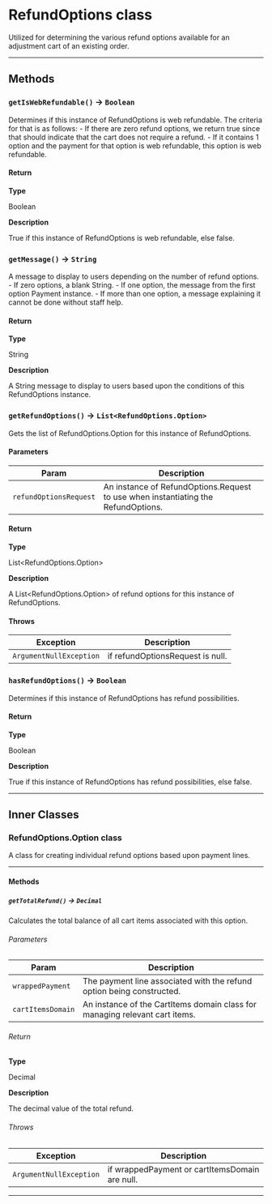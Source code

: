 # RefundOptions class

Utilized for determining the various refund options available for an adjustment cart of an existing order.

---
## Methods
### `getIsWebRefundable()` → `Boolean`

Determines if this instance of RefundOptions is web refundable. The criteria for that is as follows: - If there are zero refund options, we return true since that should indicate that the cart does not require a refund. - If it contains 1 option and the payment for that option is web refundable, this option is web refundable.

#### Return

**Type**

Boolean

**Description**

True if this instance of RefundOptions is web refundable, else false.

### `getMessage()` → `String`

A message to display to users depending on the number of refund options. - If zero options, a blank String. - If one option, the message from the first option Payment instance. - If more than one option, a message explaining it cannot be done without staff help.

#### Return

**Type**

String

**Description**

A String message to display to users based upon the conditions of this RefundOptions instance.

### `getRefundOptions()` → `List<RefundOptions.Option>`

Gets the list of RefundOptions.Option for this instance of RefundOptions.

#### Parameters
|Param|Description|
|-----|-----------|
|`refundOptionsRequest` |  An instance of RefundOptions.Request to use when instantiating the RefundOptions. |

#### Return

**Type**

List<RefundOptions.Option>

**Description**

A List<RefundOptions.Option> of refund options for this instance of RefundOptions.

#### Throws
|Exception|Description|
|---------|-----------|
|`ArgumentNullException` |  if refundOptionsRequest is null. |

### `hasRefundOptions()` → `Boolean`

Determines if this instance of RefundOptions has refund possibilities.

#### Return

**Type**

Boolean

**Description**

True if this instance of RefundOptions has refund possibilities, else false.

---
## Inner Classes

### RefundOptions.Option class

A class for creating individual refund options based upon payment lines.

---
#### Methods
##### `getTotalRefund()` → `Decimal`

Calculates the total balance of all cart items associated with this option.

###### Parameters
|Param|Description|
|-----|-----------|
|`wrappedPayment` |  The payment line associated with the refund option being constructed. |
|`cartItemsDomain` |  An instance of the CartItems domain class for managing relevant cart items. |

###### Return

**Type**

Decimal

**Description**

The decimal value of the total refund.

###### Throws
|Exception|Description|
|---------|-----------|
|`ArgumentNullException` |  if wrappedPayment or cartItemsDomain are null. |

---
